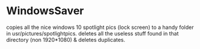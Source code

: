 # WindowsSaver

copies all the nice windows 10 spotlight pics (lock screen) to a handy folder in usr/pictures/spotlightpics.
deletes all the useless stuff found in that directory (non 1920*1080) & deletes duplicates.
